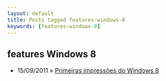 ```yaml
---
layout: default
title: Posts tagged features-windows-8
keywords: [features-windows-8]
---
```

<h2 class="category">features Windows 8</h2>
<ul class="posts">
<li>
<p>
<span class="date">15/09/2011</span> &raquo; 
<a href="/blog/primeiras-impressoes-do-windows-8">Primeiras impressões do Windows 8</a>
</p>
</li> 
</ul>
